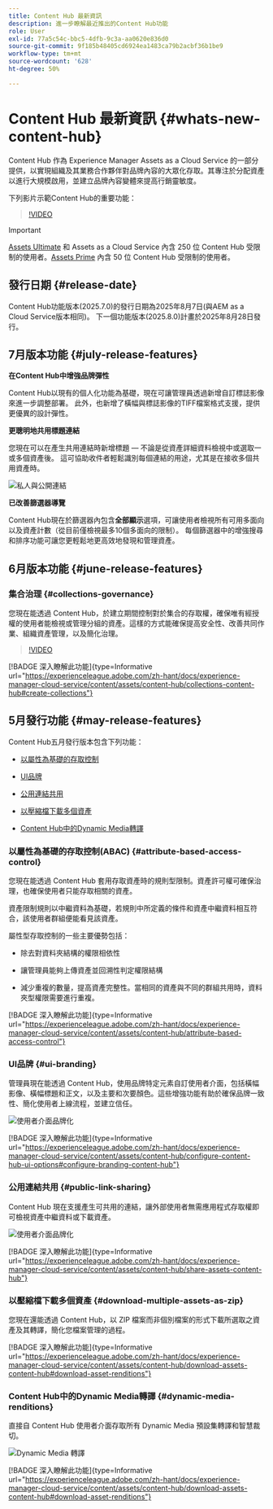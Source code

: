 ```yaml
---
title: Content Hub 最新資訊
description: 進一步瞭解最近推出的Content Hub功能
role: User
exl-id: 77a5c54c-bbc5-4dfb-9c3a-aa0620e836d0
source-git-commit: 9f185b48405cd6924ea1483ca79b2acbf36b1be9
workflow-type: tm+mt
source-wordcount: '628'
ht-degree: 50%

---
```


# Content Hub 最新資訊 {#whats-new-content-hub}

Content Hub 作為 Experience Manager Assets as a Cloud Service 的一部分提供，以實現組織及其業務合作夥伴對品牌內容的大眾化存取。其專注於分配資產以進行大規模啟用，並建立品牌內容變體來提高行銷靈敏度。

下列影片示範Content Hub的重要功能：

>[!VIDEO](https://video.tv.adobe.com/v/3463712)

>[!IMPORTANT]
>
>[Assets Ultimate](/help/assets/assets-ultimate-overview.md) 和 Assets as a Cloud Service 內含 250 位 Content Hub 受限制的使用者。[Assets Prime](/help/assets/assets-prime.md) 內含 50 位 Content Hub 受限制的使用者。

## 發行日期 {#release-date}

Content Hub功能版本(2025.7.0)的發行日期為2025年8月7日(與AEM as a Cloud Service版本相同)。 下一個功能版本(2025.8.0)計畫於2025年8月28日發行。

## 7月版本功能 {#july-release-features}

**在Content Hub中增強品牌彈性**

Content Hub以現有的個人化功能為基礎，現在可讓管理員透過新增自訂標誌影像來進一步調整部署。 此外，也新增了橫幅與標誌影像的TIFF檔案格式支援，提供更優異的設計彈性。

**更聰明地共用標題連結**

您現在可以在產生共用連結時新增標題 — 不論是從資產詳細資料檢視中或選取一或多個資產後。 這可協助收件者輕鬆識別每個連結的用途，尤其是在接收多個共用資產時。

![私人與公開連結](/help/assets/assets/shared-link-for-assets.png)

**已改善篩選器導覽**

Content Hub現在於篩選器內包含&#x200B;**全部顯示**&#x200B;選項，可讓使用者檢視所有可用多面向以及資產計數（從目前僅檢視最多10個多面向的限制）。 每個篩選器中的增強搜尋和排序功能可讓您更輕鬆地更高效地發現和管理資產。

## 6月版本功能 {#june-release-features}

### 集合治理 {#collections-governance}

您現在能透過 Content Hub，於建立期間控制對於集合的存取權，確保唯有經授權的使用者能檢視或管理分組的資產。這樣的方式能確保提高安全性、改善共同作業、組織資產管理，以及簡化治理。

>[!VIDEO](https://video.tv.adobe.com/v/3463336)

[!BADGE 深入瞭解此功能]{type=Informative url="https://experienceleague.adobe.com/zh-hant/docs/experience-manager-cloud-service/content/assets/content-hub/collections-content-hub#create-collections"}

## 5月發行功能 {#may-release-features}

Content Hub五月發行版本包含下列功能：

* [以屬性為基礎的存取控制](#attribute-based-access-control)

* [UI品牌](#ui-branding)

* [公用連結共用](#public-link-sharing)

* [以壓縮檔下載多個資產](#download-multiple-assets-as-zip)

* [Content Hub中的Dynamic Media轉譯](#dynamic-media-renditions)

### 以屬性為基礎的存取控制(ABAC) {#attribute-based-access-control}

您現在能透過 Content Hub 套用存取資產時的規則型限制。資產許可權可確保治理，也確保使用者只能存取相關的資產。

資產限制規則以中繼資料為基礎，若規則中所定義的條件和資產中繼資料相互符合，該使用者群組便能看見該資產。

屬性型存取控制的一些主要優勢包括：

* 除去對資料夾結構的權限相依性

* 讓管理員能夠上傳資產並回溯性判定權限結構

* 減少重複的數量，提高資產完整性。當相同的資產與不同的群組共用時，資料夾型權限需要進行重複。

[!BADGE 深入瞭解此功能]{type=Informative url="https://experienceleague.adobe.com/zh-hant/docs/experience-manager-cloud-service/content/assets/content-hub/attribute-based-access-control"}

### UI品牌 {#ui-branding}

管理員現在能透過 Content Hub，使用品牌特定元素自訂使用者介面，包括橫幅影像、橫幅標題和正文，以及主要和次要顏色。這些增強功能有助於確保品牌一致性、簡化使用者上線流程，並建立信任。

![使用者介面品牌化](/help/assets/assets/content-hub-ui-branding.png)

[!BADGE 深入瞭解此功能]{type=Informative url="https://experienceleague.adobe.com/zh-hant/docs/experience-manager-cloud-service/content/assets/content-hub/configure-content-hub-ui-options#configure-branding-content-hub"}

### 公用連結共用 {#public-link-sharing}

Content Hub 現在支援產生可共用的連結，讓外部使用者無需應用程式存取權即可檢視資產中繼資料或下載資產。

![使用者介面品牌化](/help/assets/assets/public-and-private-link.png)

[!BADGE 深入瞭解此功能]{type=Informative url="https://experienceleague.adobe.com/zh-hant/docs/experience-manager-cloud-service/content/assets/content-hub/share-assets-content-hub"}

### 以壓縮檔下載多個資產 {#download-multiple-assets-as-zip}

您現在還能透過 Content Hub，以 ZIP 檔案而非個別檔案的形式下載所選取之資產及其轉譯，簡化您檔案管理的過程。

[!BADGE 深入瞭解此功能]{type=Informative url="https://experienceleague.adobe.com/zh-hant/docs/experience-manager-cloud-service/content/assets/content-hub/download-assets-content-hub#download-asset-renditions"}

### Content Hub中的Dynamic Media轉譯 {#dynamic-media-renditions}

直接自 Content Hub 使用者介面存取所有 Dynamic Media 預設集轉譯和智慧裁切。

![Dynamic Media 轉譯](/help/assets/assets/dm-renditions-content-hub.png)

[!BADGE 深入瞭解此功能]{type=Informative url="https://experienceleague.adobe.com/zh-hant/docs/experience-manager-cloud-service/content/assets/content-hub/download-assets-content-hub#download-asset-renditions"}
